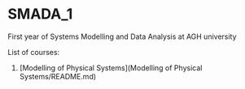 # SMADA_1
First year of Systems Modelling and Data Analysis at AGH university

List of courses:
1. [Modelling of Physical Systems](Modelling of Physical Systems/README.md)